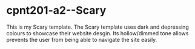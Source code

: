 # cpnt201-a2--Scary
This is my Scary template.
The Scary template uses dark and depressing colours to showcase their website desgin.
Its hollow/dimmed tone allows prevents the user from being able to navigate the site easily.
